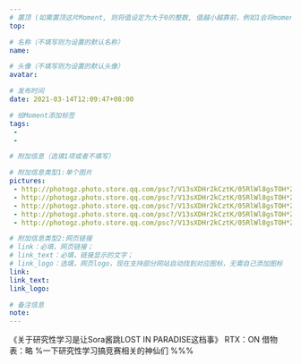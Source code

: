 ```yaml
---
# 置顶 (如需置顶这片Moment, 则将值设定为大于0的整数, 值越小越靠前，例如1会将moment放在最顶端)
top: 

# 名称（不填写则为设置的默认名称）
name: 

# 头像（不填写则为设置的默认头像）
avatar:

# 发布时间
date: 2021-03-14T12:09:47+08:00

# 给Moment添加标签
tags:
 -
 -

# 附加信息（选填1项或者不填写）

# 附加信息类型1:单个图片
pictures:
 - http://photogz.photo.store.qq.com/psc?/V13sXDHr2kCztK/05RlWl8gsTOH*Z17MtCBzJKIJXM*CNE30*519UrOjLty3hywAFswrlTb9e0RGrEVJgX2URtbJfm8*QkmJov*nA!!/b&bo=pAI4AKQCOAARADc!
 - http://photogz.photo.store.qq.com/psc?/V13sXDHr2kCztK/05RlWl8gsTOH*Z17MtCBzEJPsnlDpdZM8AJ9GcIWtxrPadQlPYzrMZlYRw*OOlzCdhDp4OobA0Hqj128SZLWvg!!/b&bo=QAaEA0AGhAMRADc!
 - http://photogz.photo.store.qq.com/psc?/V13sXDHr2kCztK/05RlWl8gsTOH*Z17MtCBzE8Eahpvrd9my8lns9r6Gps1*LntEx1E2y6IJzZltoP7ANs3TA9*XNZso*y6EjbZUw!!/b&bo=QAaEA0AGhAMRADc!
 - http://photogz.photo.store.qq.com/psc?/V13sXDHr2kCztK/05RlWl8gsTOH*Z17MtCBzEJPsnlDpdZM8AJ9GcIWtxq8CUDl1VW9umC6eE0G27BTyGFwjvgWNexsJJI98dm6QA!!/b&bo=QAaEA0AGhAMRADc!
 - http://photogz.photo.store.qq.com/psc?/V13sXDHr2kCztK/05RlWl8gsTOH*Z17MtCBzAA2Li*JEOAIwfXY91roqTxKFxZ.*xlN7tklK6mxpigmALNaXYimNu5aMAYZPvdgdA!!/b&bo=QAaEA0AGhAMRADc!

# 附加信息类型2:网页链接
# link：必填，网页链接；
# link_text：必填，链接显示的文字；
# link_logo：选填，网页logo，现在支持部分网站自动找到对应图标，无需自己添加图标
link:
link_text:
link_logo:

# 备注信息
note:
---
```


《关于研究性学习是让Sora酱跳LOST IN PARADISE这档事》
RTX：ON
借物表：略
%一下研究性学习搞竞赛相关的神仙们
%%%
